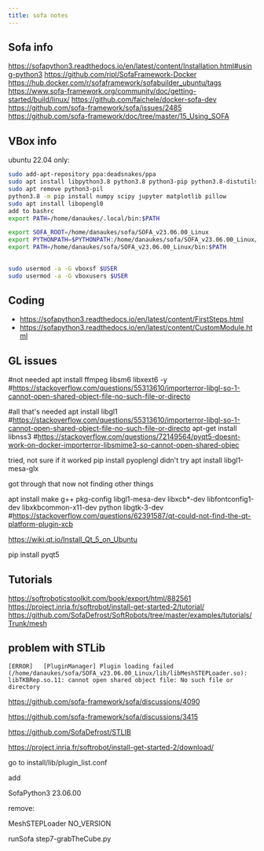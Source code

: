 ```yaml
---
title: sofa notes
---
```


## Sofa info

https://sofapython3.readthedocs.io/en/latest/content/Installation.html#using-python3
https://github.com/ripl/SofaFramework-Docker
https://hub.docker.com/r/sofaframework/sofabuilder_ubuntu/tags
https://www.sofa-framework.org/community/doc/getting-started/build/linux/
https://github.com/faichele/docker-sofa-dev
https://github.com/sofa-framework/sofa/issues/2485
https://github.com/sofa-framework/doc/tree/master/15_Using_SOFA



## VBox info

ubuntu 22.04 only:

```bash
sudo add-apt-repository ppa:deadsnakes/ppa
sudo apt install libpython3.8 python3.8 python3-pip python3.8-distutils #https://stackoverflow.com/questions/77233855/why-did-i-got-an-error-modulenotfounderror-no-module-named-distutils
sudo apt remove python3-pil
python3.8 -m pip install numpy scipy jupyter matplotlib pillow
sudo apt install libopengl0
add to bashrc
export PATH=/home/danaukes/.local/bin:$PATH

export SOFA_ROOT=/home/danaukes/sofa/SOFA_v23.06.00_Linux
export PYTHONPATH=$PYTHONPATH:/home/danaukes/sofa/SOFA_v23.06.00_Linux/plugins/SofaPython3/lib/python3/site-packages
export PATH=/home/danaukes/sofa/SOFA_v23.06.00_Linux/bin:$PATH

     
sudo usermod -a -G vboxsf $USER 
sudo usermod -a -G vboxusers $USER 

```



## Coding


* <https://sofapython3.readthedocs.io/en/latest/content/FirstSteps.html>
* <https://sofapython3.readthedocs.io/en/latest/content/CustomModule.html>

## GL issues

#not needed
apt install ffmpeg libsm6 libxext6  -y #https://stackoverflow.com/questions/55313610/importerror-libgl-so-1-cannot-open-shared-object-file-no-such-file-or-directo

#all that's needed
apt install libgl1 #https://stackoverflow.com/questions/55313610/importerror-libgl-so-1-cannot-open-shared-object-file-no-such-file-or-directo
apt-get install libnss3 #https://stackoverflow.com/questions/72149564/pyqt5-doesnt-work-on-docker-importerror-libsmime3-so-cannot-open-shared-objec

tried, not sure if it worked
pip install pyoplengl
didn't try
apt install libgl1-mesa-glx


got through that now not finding other things

apt install make g++ pkg-config libgl1-mesa-dev libxcb*-dev libfontconfig1-dev libxkbcommon-x11-dev python libgtk-3-dev #https://stackoverflow.com/questions/62391587/qt-could-not-find-the-qt-platform-plugin-xcb

https://wiki.qt.io/Install_Qt_5_on_Ubuntu


pip install pyqt5

## Tutorials

https://softroboticstoolkit.com/book/export/html/882561
https://project.inria.fr/softrobot/install-get-started-2/tutorial/
https://github.com/SofaDefrost/SoftRobots/tree/master/examples/tutorials/Trunk/mesh

## problem with STLib

```
[ERROR]   [PluginManager] Plugin loading failed (/home/danaukes/sofa/SOFA_v23.06.00_Linux/lib/libMeshSTEPLoader.so): libTKBRep.so.11: cannot open shared object file: No such file or directory

```
https://github.com/sofa-framework/sofa/discussions/4090

https://github.com/sofa-framework/sofa/discussions/3415

https://github.com/SofaDefrost/STLIB

https://project.inria.fr/softrobot/install-get-started-2/download/

go to install/lib/plugin_list.conf

add

SofaPython3 23.06.00

remove:

MeshSTEPLoader NO_VERSION


runSofa step7-grabTheCube.py 

